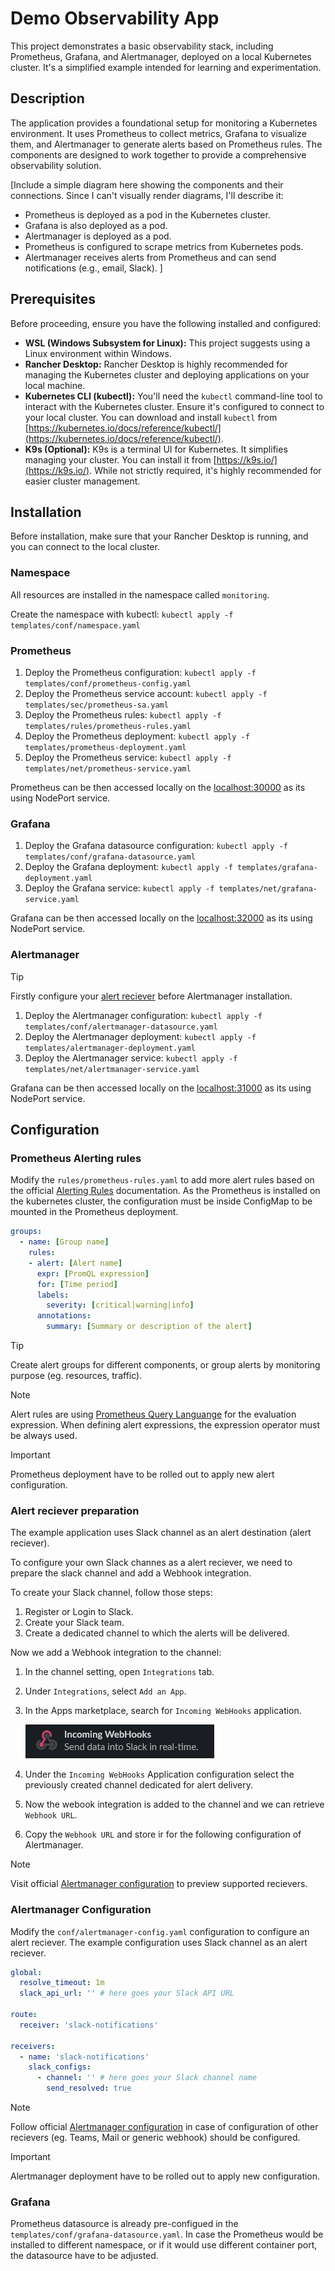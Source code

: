 # Demo Observability App

This project demonstrates a basic observability stack, including Prometheus, Grafana, and Alertmanager, deployed on a local Kubernetes cluster. It's a simplified example intended for learning and experimentation.

## Description

The application provides a foundational setup for monitoring a Kubernetes environment. It uses Prometheus to collect metrics, Grafana to visualize them, and Alertmanager to generate alerts based on Prometheus rules.  The components are designed to work together to provide a comprehensive observability solution.

[Include a simple diagram here showing the components and their connections.  Since I can't visually render diagrams, I'll describe it:

*   Prometheus is deployed as a pod in the Kubernetes cluster.
*   Grafana is also deployed as a pod.
*   Alertmanager is deployed as a pod.
*   Prometheus is configured to scrape metrics from Kubernetes pods.
*   Alertmanager receives alerts from Prometheus and can send notifications (e.g., email, Slack). ]

## Prerequisites

Before proceeding, ensure you have the following installed and configured:

*   **WSL (Windows Subsystem for Linux):**  This project suggests using a Linux environment within Windows.
*   **Rancher Desktop:** Rancher Desktop is highly recommended for managing the Kubernetes cluster and deploying applications on your local machine.
*   **Kubernetes CLI (kubectl):** You'll need the `kubectl` command-line tool to interact with the Kubernetes cluster. Ensure it's configured to connect to your local cluster. You can download and install `kubectl` from [https://kubernetes.io/docs/reference/kubectl/](https://kubernetes.io/docs/reference/kubectl/).
*   **K9s (Optional):** K9s is a terminal UI for Kubernetes. It simplifies managing your cluster.  You can install it from [https://k9s.io/](https://k9s.io/). While not strictly required, it's highly recommended for easier cluster management.

## Installation 

Before installation, make sure that your Rancher Desktop is running, and you can connect to the local cluster.

### Namespace

All resources are installed in the namespace called `monitoring`.

Create the namespace with kubectl: `kubectl apply -f templates/conf/namespace.yaml`

### Prometheus

1. Deploy the Prometheus configuration: `kubectl apply -f templates/conf/prometheus-config.yaml`
1. Deploy the Prometheus service account: `kubectl apply -f templates/sec/prometheus-sa.yaml`
1. Deploy the Prometheus rules: `kubectl apply -f templates/rules/prometheus-rules.yaml`
1. Deploy the Prometheus deployment: `kubectl apply -f templates/prometheus-deployment.yaml`
1. Deploy the Prometheus service: `kubectl apply -f templates/net/prometheus-service.yaml`

Prometheus can be then accessed locally on the [localhost:30000](localhost:30000) as its using NodePort service.

### Grafana

1. Deploy the Grafana datasource configuration: `kubectl apply -f templates/conf/grafana-datasource.yaml`
1. Deploy the Grafana deployment: `kubectl apply -f templates/grafana-deployment.yaml`
1. Deploy the Grafana service: `kubectl apply -f templates/net/grafana-service.yaml`

Grafana can be then accessed locally on the [localhost:32000](localhost:32000) as its using NodePort service.

### Alertmanager

> [!TIP]
> Firstly configure your [alert reciever](#alert-reciever-preparation) before Alertmanager installation.

1. Deploy the Alertmanager configuration: `kubectl apply -f templates/conf/alertmanager-datasource.yaml`
1. Deploy the Alertmanager deployment: `kubectl apply -f templates/alertmanager-deployment.yaml`
1. Deploy the Alertmanager service: `kubectl apply -f templates/net/alertmanager-service.yaml`

Grafana can be then accessed locally on the [localhost:31000](localhost:31000) as its using NodePort service.

## Configuration

### Prometheus Alerting rules

Modify the `rules/prometheus-rules.yaml` to add more alert rules based on the official [Alerting Rules](https://prometheus.io/docs/prometheus/latest/configuration/alerting_rules/) documentation. As the Prometheus is installed on the kubernetes cluster, the configuration must be inside ConfigMap to be mounted in the Prometheus deployment.

```yaml
groups:
  - name: [Group name]
    rules:
    - alert: [Alert name]
      expr: [PromQL expression]
      for: [Time period]
      labels:
        severity: [critical|warning|info]
      annotations:
        summary: [Summary or description of the alert]
```

> [!TIP]  
> Create alert groups for different components, or group alerts by monitoring purpose (eg. resources, traffic).

> [!NOTE]  
> Alert rules are using [Prometheus Query Languange](https://prometheus.io/docs/prometheus/latest/querying/basics/) for the evaluation expression. When defining alert expressions, the expression operator must be always used.

> [!IMPORTANT]  
> Prometheus deployment have to be rolled out to apply new alert configuration.


### Alert reciever preparation

The example application uses Slack channel as an alert destination (alert reciever). 

To configure your own Slack channes as a alert reciever, we need to prepare the slack channel and add a Webhook integration.

To create your Slack channel, follow those steps:
1. Register or Login to Slack.
1. Create your Slack team.
1. Create a dedicated channel to which the alerts will be delivered.

Now we add a Webhook integration to the channel:
1. In the channel setting, open `Integrations` tab.
1. Under `Integrations`, select `Add an App`.
1. In the Apps marketplace, search for `Incoming WebHooks` application.

    ![slack-incoming-webhooks](documentation/images/slack-incoming-webhooks.png)

1. Under the `Incoming WebHooks` Application configuration select the previously created channel dedicated for alert delivery.
1. Now the webook integration is added to the channel and we can retrieve `Webhook URL`.
1. Copy the `Webhook URL` and store ir for the following configuration of Alertmanager.

> [!NOTE]
> Visit official [Alertmanager configuration](https://prometheus.io/docs/alerting/latest/configuration/) to preview supported recievers.


### Alertmanager Configuration

Modify the `conf/alertmanager-config.yaml` configuration to configure an alert reciever. The example configuration uses Slack channel as an alert reciever. 

```yaml
global:
  resolve_timeout: 1m
  slack_api_url: '' # here goes your Slack API URL

route:
  receiver: 'slack-notifications'

receivers:
  - name: 'slack-notifications'
    slack_configs:
      - channel: '' # here goes your Slack channel name
        send_resolved: true 
```
> [!NOTE]
> Follow official [Alertmanager configuration](https://prometheus.io/docs/alerting/latest/configuration/) in case of configuration of other recievers (eg. Teams, Mail or generic webhook) should be configured.

> [!IMPORTANT]  
> Alertmanager deployment have to be rolled out to apply new configuration.

### Grafana

Prometheus datasource is already pre-configued in the `templates/conf/grafana-datasource.yaml`. In case the Prometheus would be installed to different namespace, or if it would use different container port, the datasource have to be adjusted.

